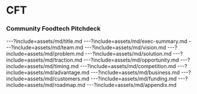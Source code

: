 
# CFT
### Community Foodtech Pitchdeck

<!-- Slide Hierarchy -->

<!-- gitpitch syntax ref https://github.com/gitpitch/gitpitch/wiki/Modular-Markdown -->

---?include=assets/md/title.md
---?include=assets/md/exec-summary.md
---?include=assets/md/team.md
---?include=assets/md/vision.md
---?include=assets/md/problem.md
---?include=assets/md/solution.md
---?include=assets/md/traction.md
---?include=assets/md/opportunity.md
---?include=assets/md/timing.md
---?include=assets/md/competition.md
---?include=assets/md/advantage.md
---?include=assets/md/business.md
---?include=assets/md/customers.md
---?include=assets/md/funding.md
---?include=assets/md/roadmap.md
---?include=assets/md/appendix.md

<!-- filesystem structure -->
<!--
assets/
  css/
  img/
  md/
-->

